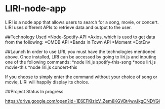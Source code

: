 # LIRI-node-app
LIRI is a node app that allows users to search for a song, movie, or concert. LIRI uses different APIs to retrieve data and output to the user. 

##Technology Used
*Node-Spotify-API
*Axios, which is used to get data from the following:
*OMDB API
*Bands In Town API
*Moment
*DotEnv

##Launch
In order to use LIRI, you must have the technologies mentioned above. Once installed, LIRI can be accessed by going to liri.js and inputing one of the following commands:
*node liri.js spotify-this-song <song name>
*node liri.js movie-this <movie title>
*node liri.js concert-this <artist name>
  
If you choose to simply enter the command without your choice of song or movie, LIRI will happily display its choice.

##Project Status
In progress



https://drive.google.com/open?id=1E6EFKIzlcV_Zem8KGVBt4wvJkgCNDYGi


